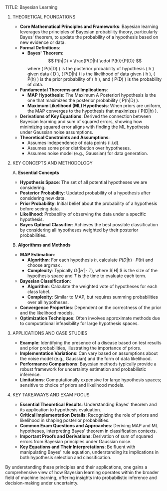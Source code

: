 
TITLE: Bayesian Learning

1. THEORETICAL FOUNDATIONS

   - **Core Mathematical Principles and Frameworks**: Bayesian learning leverages the principles of Bayesian probability theory, particularly Bayes' theorem, to update the probability of a hypothesis based on new evidence or data. 
   - **Formal Definitions**:
     - **Bayes' Theorem**: 
       $$ P(h|D) = \frac{P(D|h) \cdot P(h)}{P(D)} $$
       where \( P(h|D) \) is the posterior probability of hypothesis \( h \) given data \( D \), \( P(D|h) \) is the likelihood of data given \( h \), \( P(h) \) is the prior probability of \( h \), and \( P(D) \) is the probability of data.
   - **Fundamental Theorems and Implications**: 
     - **MAP Hypothesis**: The Maximum A Posteriori hypothesis is the one that maximizes the posterior probability \( P(h|D) \).
     - **Maximum Likelihood (ML) Hypothesis**: When priors are uniform, the MAP converges to the hypothesis that maximizes \( P(D|h) \).
   - **Derivations of Key Equations**: Derived the connection between Bayesian learning and sum of squared errors, showing how minimizing squared error aligns with finding the ML hypothesis under Gaussian noise assumptions.
   - **Theoretical Constraints and Assumptions**: 
     - Assumes independence of data points (i.i.d).
     - Assumes some prior distribution over hypotheses.
     - Assumes noise model (e.g., Gaussian) for data generation.

2. KEY CONCEPTS AND METHODOLOGY

   A. **Essential Concepts**
      - **Hypothesis Space**: The set of all potential hypotheses we are considering.
      - **Posterior Probability**: Updated probability of a hypothesis after considering new data.
      - **Prior Probability**: Initial belief about the probability of a hypothesis before seeing data.
      - **Likelihood**: Probability of observing the data under a specific hypothesis.
      - **Bayes Optimal Classifier**: Achieves the best possible classification by considering all hypotheses weighted by their posterior probabilities.
   
   B. **Algorithms and Methods**
      - **MAP Estimation**: 
        - **Algorithm**: For each hypothesis $h$, calculate $P(D|h) \cdot P(h)$ and choose $\arg\max$.
        - **Complexity**: Typically $O(|H| \cdot T)$, where $|H| $ is the size of the hypothesis space and $T$ is the time to evaluate each term.
      - **Bayesian Classification**: 
        - **Algorithm**: Calculate the weighted vote of hypotheses for each class label.
        - **Complexity**: Similar to MAP, but requires summing probabilities over all hypotheses.
      - **Convergence Properties**: Dependent on the correctness of the prior and the likelihood models.
      - **Optimization Techniques**: Often involves approximate methods due to computational infeasibility for large hypothesis spaces.

3. APPLICATIONS AND CASE STUDIES

   - **Example**: Identifying the presence of a disease based on test results and prior probabilities, illustrating the importance of priors.
   - **Implementation Variations**: Can vary based on assumptions about the noise model (e.g., Gaussian) and the form of data likelihood.
   - **Performance Comparisons**: Bayesian methods typically provide a robust framework for uncertainty estimation and probabilistic inference.
   - **Limitations**: Computationally expensive for large hypothesis spaces; sensitive to choice of priors and likelihood models.

4. KEY TAKEAWAYS AND EXAM FOCUS

   - **Essential Theoretical Results**: Understanding Bayes' theorem and its application to hypothesis evaluation.
   - **Critical Implementation Details**: Recognizing the role of priors and likelihood in shaping posterior probabilities.
   - **Common Exam Questions and Approaches**: Deriving MAP and ML hypotheses, interpreting Bayes' theorem in classification contexts.
   - **Important Proofs and Derivations**: Derivation of sum of squared errors from Bayesian principles under Gaussian noise.
   - **Key Equations and Their Interpretations**: Be fluent with manipulating Bayes' rule equation, understanding its implications in both hypothesis selection and classification.

By understanding these principles and their applications, one gains a comprehensive view of how Bayesian learning operates within the broader field of machine learning, offering insights into probabilistic inference and decision-making under uncertainty.
